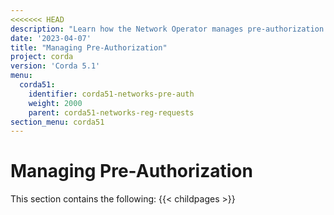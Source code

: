 ```yaml
---
<<<<<<< HEAD
description: "Learn how the Network Operator manages pre-authorization tokens and rules and how a registering member includes this pre-auth token in their registration request."
date: '2023-04-07'
title: "Managing Pre-Authorization"
project: corda
version: 'Corda 5.1'
menu:
  corda51:
    identifier: corda51-networks-pre-auth
    weight: 2000
    parent: corda51-networks-reg-requests
section_menu: corda51
---
```


# Managing Pre-Authorization

This section contains the following:
{{< childpages >}}

